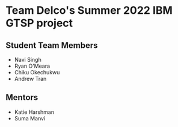 # Team Delco's Summer 2022 IBM GTSP project
## Student Team Members
* Navi Singh
* Ryan O'Meara
* Chiku Okechukwu
* Andrew Tran
## Mentors
* Katie Harshman
* Suma Manvi
